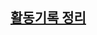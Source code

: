 <h2>
<a href=https://www.notion.so/e7c1f04db07444f7a40f45e322e0b3d5?v=d0a2dc73761f470dafd13d4a13202d25&pvs=4> 활동기록 정리
</h2>